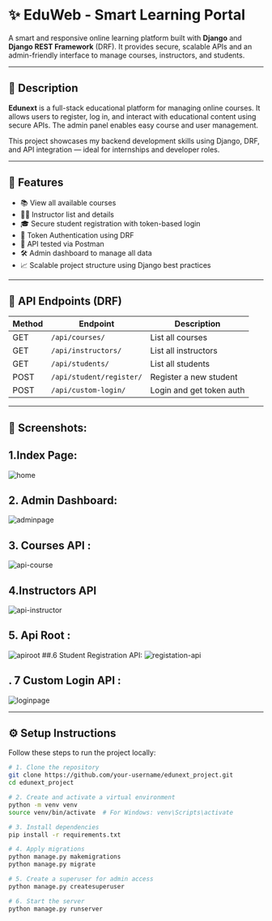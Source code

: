 # ✨ EduWeb - Smart Learning Portal

A smart and responsive online learning platform built with **Django** and **Django REST Framework** (DRF). It provides secure, scalable APIs and an admin-friendly interface to manage courses, instructors, and students.

---

## 📄 Description

**Edunext** is a full-stack educational platform for managing online courses. It allows users to register, log in, and interact with educational content using secure APIs. The admin panel enables easy course and user management.

This project showcases my backend development skills using Django, DRF, and API integration — ideal for internships and developer roles.

---

## 🚀 Features

- 📚 View all available courses
- 👩‍🏫 Instructor list and details
- 🎓 Secure student registration with token-based login
- 🔐 Token Authentication using DRF
- 🧪 API tested via Postman
- 🛠️ Admin dashboard to manage all data
- 📈 Scalable project structure using Django best practices

---

## 🔐 API Endpoints (DRF)

| Method | Endpoint                        | Description                        |
|--------|----------------------------------|------------------------------------|
| GET    | `/api/courses/`                 | List all courses                   |
| GET    | `/api/instructors/`             | List all instructors               |
| GET    | `/api/students/`                | List all students                  |
| POST   | `/api/student/register/`        | Register a new student             |
| POST   | `/api/custom-login/`            | Login and get token auth           |

---

## 📸 Screenshots:
## 1.Index Page:
![home](https://github.com/user-attachments/assets/5f68784d-0537-40da-a858-a08a66832c3c)
## 2. Admin Dashboard:
![adminpage](https://github.com/user-attachments/assets/523b2d59-9dd5-4b78-aff8-4ab5d30de216)
## 3. Courses API :
![api-course](https://github.com/user-attachments/assets/a2f9fd0f-86ea-417c-9751-30fcbc8f7a9f)
## 4.Instructors API 
![api-instructor](https://github.com/user-attachments/assets/3e8d5381-7323-43a1-ac73-522758c32973)
## 5. Api Root :
![apiroot](https://github.com/user-attachments/assets/bead08ec-05fd-4077-b30a-001a85555308)
##.6 Student Registration API:
![registation-api](https://github.com/user-attachments/assets/b57253d1-b617-49c7-9015-76314b6f1db8)
## . 7 Custom Login API :
![loginpage](https://github.com/user-attachments/assets/3b5edd33-80f0-458d-9dd5-4392855da4d7)











---

## ⚙️ Setup Instructions

Follow these steps to run the project locally:

```bash
# 1. Clone the repository
git clone https://github.com/your-username/edunext_project.git
cd edunext_project

# 2. Create and activate a virtual environment
python -m venv venv
source venv/bin/activate  # For Windows: venv\Scripts\activate

# 3. Install dependencies
pip install -r requirements.txt

# 4. Apply migrations
python manage.py makemigrations
python manage.py migrate

# 5. Create a superuser for admin access
python manage.py createsuperuser

# 6. Start the server
python manage.py runserver
